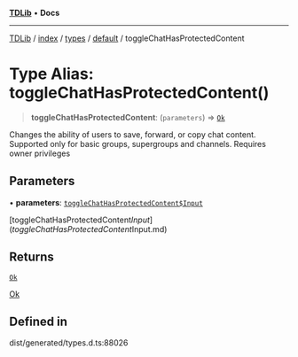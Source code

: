 [**TDLib**](../../../../../../README.md) • **Docs**

***

[TDLib](../../../../../../modules.md) / [index](../../../../../README.md) / [types](../../../README.md) / [default](../README.md) / toggleChatHasProtectedContent

# Type Alias: toggleChatHasProtectedContent()

> **toggleChatHasProtectedContent**: (`parameters`) => [`Ok`](Ok-1.md)

Changes the ability of users to save, forward, or copy chat content. Supported only for basic groups, supergroups and channels. Requires owner privileges

## Parameters

• **parameters**: [`toggleChatHasProtectedContent$Input`](toggleChatHasProtectedContent$Input.md)

[toggleChatHasProtectedContent$Input](toggleChatHasProtectedContent$Input.md)

## Returns

[`Ok`](Ok-1.md)

[Ok](Ok-1.md)

## Defined in

dist/generated/types.d.ts:88026
